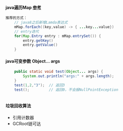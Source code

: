 
#### java遍历Map [参考](https://www.cnblogs.com/imzhj/p/5981665.html)
```java
推荐的方式：
    // java8之后新增Lamda表达式    
    mMap.forEach((key,value) -> { ...key...value})
    // entry迭代    
    for(Map.Entry entry : mMap.entrySet()) {
        entry.getKey()
        entry.getValue()
    }
```

#### java可变参数 Object... args
```java
    public static void test(Object... args) {
        System.out.println("args:" + args.length);
    }
    test(1,2,"3");  // 返回3
    test();         // 返回0，不会报NullPointException
    
```


#### 垃圾回收算法
- 引用计数器
- GCRoot链可达